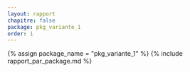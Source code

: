 ```yaml
---
layout: rapport
chapitre: false
package: pkg_variante_1
order: 1
---
```


{% assign package_name = "pkg_variante_1" %}
{% include rapport_par_package.md %}